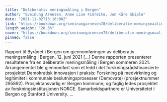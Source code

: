 ```yaml
---
title: "Deliberativ meningsmåling i Bergen"
author: "Sveinung Arnesen, Anne Lise Fimreite, Jon Kåre Skiple"
date: "2021-11-02T13:16:00Z"
link: "https://bookdown.org/sveinungarnesen78/deliberativ-meningsmaaling-bergen/"
length_weight: "20.3%"
cover: "https://bookdown.org/sveinungarnesen78/deliberativ-meningsmaaling-bergen/cover.png"
pinned: false
---
```


Rapport til Byrådet i Bergen om gjennomføringen av deliberativ meningsmåling i Bergen, 12. juni 2021 [...] Denne rapporten presenterer resultatene fra en deliberativ meningsmåling i Bergen sommeren 2021.
Arrangementet ble gjennomført som et ledd i det forskningsrådsfinansierte prosjektet Demokratisk innovasjon i praksis: Forskning på medvirkning og legitimitet i kommunale beslutningsprosesser (Demovate) (prosjektnummer 295892).
Prosjektansvarlig er Bergen kommune, og faglig ledes prosjektet av forskningsinstitusjonen NORCE.
Samarbeidspartnere er Universitetet i Bergen og Stanford University. ...
